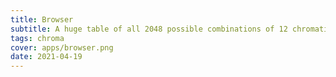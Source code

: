 ```yaml
---
title: Browser 
subtitle: A huge table of all 2048 possible combinations of 12 chromatic notes 
tags: chroma
cover: apps/browser.png
date: 2021-04-19
---
```


<chroma-browser />